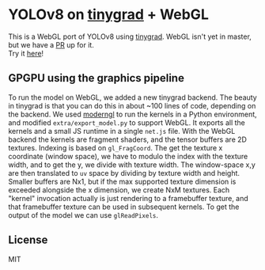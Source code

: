 # YOLOv8 on [tinygrad](https://github.com/tinygrad/tinygrad) + WebGL

This is a WebGL port of YOLOv8 using [tinygrad](https://github.com/tinygrad/tinygrad). WebGL isn't yet in master, but we have a [PR](https://github.com/tinygrad/tinygrad/pull/2461) up for it.<br>
Try it [here](https://softwiredtech.github.io/yolov8-tinygrad-webgl/)!

## GPGPU using the graphics pipeline

To run the model on WebGL, we added a new tinygrad backend. The beauty in tinygrad is that you can do this in about ~100 lines of code, depending on the backend. We used [moderngl](https://github.com/moderngl/moderngl) to run the kernels in a Python environment, and modified `extra/export_model.py` to support WebGL. It exports all the kernels and a small JS runtime in a single `net.js` file.
With the WebGL backend the kernels are fragment shaders, and the tensor buffers are 2D textures. Indexing is based on `gl_FragCoord`. The get the texture x coordinate (window space), we have to modulo the index with the texture width, and to get the y, we divide with texture width. The window-space x,y are then translated to `uv` space by dividing by texture width and height. Smaller buffers are Nx1, but if the max supported texture dimension is exceeded alongside the x dimension, we create NxM textures.
Each "kernel" invocation actually is just rendering to a framebuffer texture, and that framebuffer texture can be used in subsequent kernels. To get the output of the model we can use `glReadPixels`.

## License

MIT
